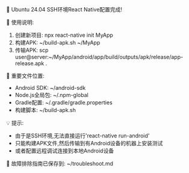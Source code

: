 🎉 Ubuntu 24.04 SSH环境React Native配置完成!

📖 使用说明:
1. 创建新项目: npx react-native init MyApp
2. 构建APK: ~/build-apk.sh ~/MyApp
3. 传输APK: scp user@server:~/MyApp/android/app/build/outputs/apk/release/app-release.apk .

🔧 重要文件位置:
- Android SDK: ~/android-sdk
- Node.js全局包: ~/.npm-global
- Gradle配置: ~/.gradle/gradle.properties
- 构建脚本: ~/build-apk.sh

💡 提示:
- 由于是SSH环境,无法直接运行'react-native run-android'
- 只能构建APK文件,然后传输到有Android设备的机器上安装测试
- 或者配置远程调试连接到本地Android设备

📖 故障排除指南已保存到: ~/troubleshoot.md